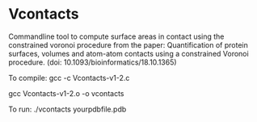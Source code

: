 # Vcontacts

Commandline tool to compute surface areas in contact using the constrained voronoi procedure from the paper: Quantification of protein surfaces, volumes and atom-atom contacts using a constrained Voronoi procedure. (doi: 10.1093/bioinformatics/18.10.1365)

To compile:
gcc -c Vcontacts-v1-2.c

gcc Vcontacts-v1-2.o -o vcontacts

To run:
./vcontacts yourpdbfile.pdb
